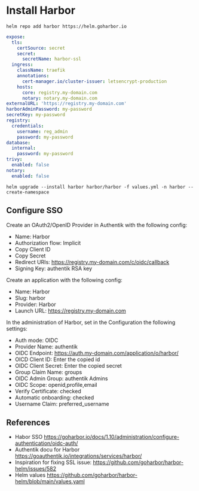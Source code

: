 # Install Harbor


```
helm repo add harbor https://helm.goharbor.io
```


```yaml
expose:
  tls:
    certSource: secret
    secret:
      secretName: harbor-ssl
  ingress:
    className: traefik
    annotations:
      cert-manager.io/cluster-issuer: letsencrypt-production
    hosts:
      core: registry.my-domain.com
      notary: notary.my-domain.com
externalURL: 'https://registry.my-domain.com'
harborAdminPassword: my-password
secretKey: my-password
registry:
  credentials:
    username: reg_admin
    password: my-password
database:
  internal:
    password: my-password
trivy:
  enabled: false
notary:
  enabled: false
```    


```
helm upgrade --install harbor harbor/harbor -f values.yml -n harbor --create-namespace
```

## Configure SSO

Create an OAuth2/OpenID Provider in Authentik with the following config:
* Name: Harbor
* Authorization flow: Implicit
* Copy Client ID
* Copy Secret
* Redirect URIs: https://registry.my-domain.com/c/oidc/callback
* Signing Key: authentik RSA key

Create an application with the following config:
* Name: Harbor
* Slug: harbor
* Provider: Harbor
* Launch URL: https://registry.my-domain.com

In the administration of Harbor, set in the Configuration the following settings:
* Auth mode: OIDC
* Provider Name: authentik
* OIDC Endpoint: https://auth.my-domain.com/application/o/harbor/
* OICD Client ID: Enter the copied id
* OIDC Client Secret: Enter the copied secret
* Group Claim Name: groups
* OIDC Admin Group: authentik Admins
* OIDC Scope: openid,profile,email
* Verify Certificate: checked
* Automatic onboarding: checked
* Username Claim: preferred_username

## References
* Habor SSO https://goharbor.io/docs/1.10/administration/configure-authentication/oidc-auth/
* Authentik docu for Harbor https://goauthentik.io/integrations/services/harbor/
* Inspiration for fixing SSL issue: https://github.com/goharbor/harbor-helm/issues/582
* Helm values https://github.com/goharbor/harbor-helm/blob/main/values.yaml

